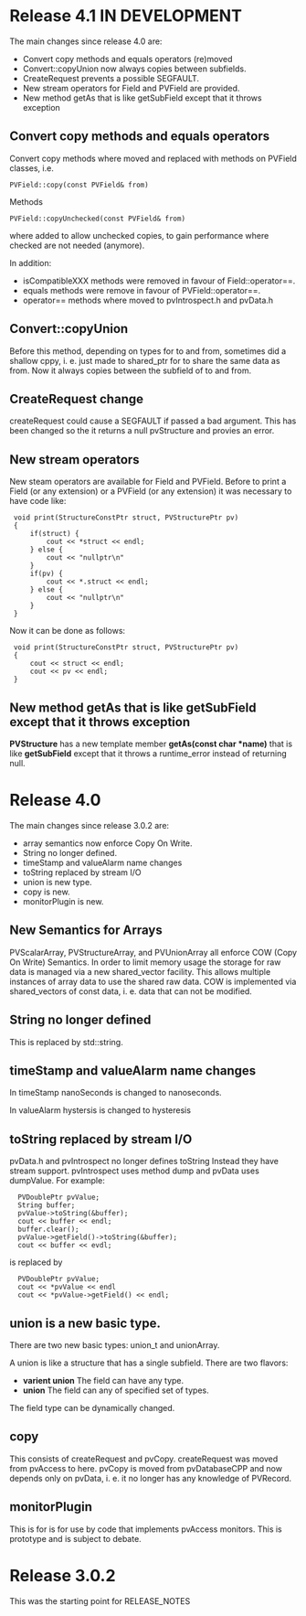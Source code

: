 Release 4.1 IN DEVELOPMENT
===========

The main changes since release 4.0 are:

* Convert copy methods and equals operators (re)moved
* Convert::copyUnion now always copies between subfields.
* CreateRequest prevents a possible SEGFAULT.
* New stream operators for Field and PVField are provided.
* New method getAs that is like getSubField except that it throws exception

Convert copy methods and equals operators
-----------------------------------------

Convert copy methods where moved and replaced with methods
on PVField classes, i.e.

    PVField::copy(const PVField& from)

Methods

    PVField::copyUnchecked(const PVField& from)

where added to allow unchecked copies, to gain performance
where checked are not needed (anymore).

In addition:
- isCompatibleXXX methods were removed in favour of Field::operator==.
- equals methods were remove in favour of PVField::operator==.
- operator== methods where moved to pvIntrospect.h and pvData.h

Convert::copyUnion
-----------------

Before this method, depending on types for to and from,
sometimes did a shallow cppy, i. e. just made to shared_ptr for to 
share the same data as from.
Now it always copies between the subfield of to and from.

CreateRequest change
--------------------

createRequest could cause a SEGFAULT if passed a bad argument.
This has been changed so the it returns a null pvStructure
and provies an error.

New stream operators
--------------------

New steam operators are available for Field and PVField.
Before to print a Field (or any extension) or a PVField (or any extension)
it was necessary to have code like:

     void print(StructureConstPtr struct, PVStructurePtr pv)
     {
         if(struct) {
             cout << *struct << endl;
         } else {
             cout << "nullptr\n"
         }
         if(pv) {
             cout << *.struct << endl;
         } else {
             cout << "nullptr\n"
         }
     }

Now it can be done as follows:

     void print(StructureConstPtr struct, PVStructurePtr pv)
     {
         cout << struct << endl;
         cout << pv << endl;
     }

New method getAs that is like getSubField except that it throws exception
--------------------

<b>PVStructure</b> has a new template member <b>getAs(const char *name)</b>
that is like <b>getSubField</b> except that it throws a runtime_error
instead of returning null.

Release 4.0
===========

The main changes since release 3.0.2 are:

* array semantics now enforce Copy On Write.
* String no longer defined.
* timeStamp and valueAlarm name changes
* toString replaced by stream I/O 
* union is new type.
* copy is new.
* monitorPlugin is new.

New Semantics for Arrays
--------

PVScalarArray, PVStructureArray, and PVUnionArray all enforce COW (Copy On Write) Semantics.
In order to limit memory usage the storage for raw data is managed via a new shared_vector facility.
This allows multiple instances of array data to use the shared raw data.
COW is implemented via shared_vectors of const data, i. e. data that can not be modified.


String no longer defined
---------

This is replaced by std::string.


timeStamp and valueAlarm name changes
--------------

In timeStamp nanoSeconds is changed to nanoseconds.

In valueAlarm hystersis is changed to hysteresis


toString replaced by stream I/O
---------

pvData.h and pvIntrospect no longer defines toString
Instead they have stream support.
pvIntrospect uses method dump and pvData uses dumpValue.
For example:

      PVDoublePtr pvValue;
      String buffer;
      pvValue->toString(&buffer);
      cout << buffer << endl;
      buffer.clear();
      pvValue->getField()->toString(&buffer);
      cout << buffer << evdl;

is replaced by

      PVDoublePtr pvValue;
      cout << *pvValue << endl
      cout << *pvValue->getField() << endl;


union is a new basic type.
------------

There are two new basic types: union_t and unionArray.

A union is like a structure that has a single subfield.
There are two flavors:

* <b>varient union</b> The field can have any type.
* <b>union</b> The field can any of specified set of types.

The field type can be dynamically changed.

copy 
----

This consists of createRequest and pvCopy.
createRequest was moved from pvAccess to here.
pvCopy is moved from pvDatabaseCPP and now depends
only on pvData, i. e. it no longer has any knowledge of PVRecord.

monitorPlugin
-------------

This is for is for use by code that implements pvAccess monitors.
This is prototype and is subject to debate.

Release 3.0.2
==========
This was the starting point for RELEASE_NOTES

